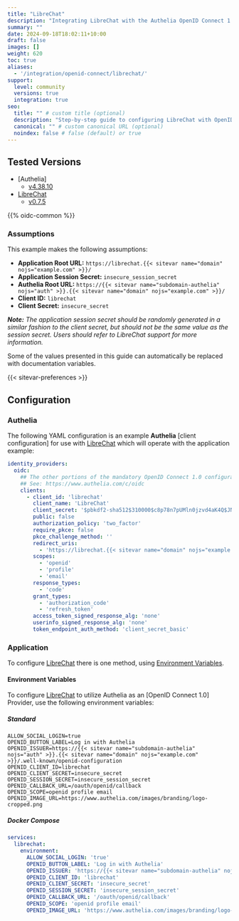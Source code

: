 ```yaml
---
title: "LibreChat"
description: "Integrating LibreChat with the Authelia OpenID Connect 1.0 Provider."
summary: ""
date: 2024-09-18T18:02:11+10:00
draft: false
images: []
weight: 620
toc: true
aliases:
  - '/integration/openid-connect/librechat/'
support:
  level: community
  versions: true
  integration: true
seo:
  title: "" # custom title (optional)
  description: "Step-by-step guide to configuring LibreChat with OpenID Connect 1.0 for secure SSO. Enhance your login flow using Authelia’s modern identity management."
  canonical: "" # custom canonical URL (optional)
  noindex: false # false (default) or true
---
```


## Tested Versions

- [Authelia]
  - [v4.38.10](https://github.com/authelia/authelia/releases/tag/v4.38.10)
- [LibreChat]
  - [v0.7.5](https://www.librechat.ai/changelog/v0.7.5)

{{% oidc-common %}}

### Assumptions

This example makes the following assumptions:

- __Application Root URL:__ `https://librechat.{{< sitevar name="domain" nojs="example.com" >}}/`
- __Application Session Secret:__ `insecure_session_secret`
- __Authelia Root URL:__ `https://{{< sitevar name="subdomain-authelia" nojs="auth" >}}.{{< sitevar name="domain" nojs="example.com" >}}/`
- __Client ID:__ `librechat`
- __Client Secret:__ `insecure_secret`

_**Note:** The application session secret should be randomly generated in a similar fashion to the client secret, but should
not be the same value as the session secret. Users should refer to LibreChat support for more information._

Some of the values presented in this guide can automatically be replaced with documentation variables.

{{< sitevar-preferences >}}

## Configuration

### Authelia

The following YAML configuration is an example __Authelia__ [client configuration] for use with [LibreChat] which will
operate with the application example:

```yaml {title="configuration.yml"}
identity_providers:
  oidc:
    ## The other portions of the mandatory OpenID Connect 1.0 configuration go here.
    ## See: https://www.authelia.com/c/oidc
    clients:
      - client_id: 'librechat'
        client_name: 'LibreChat'
        client_secret: '$pbkdf2-sha512$310000$c8p78n7pUMln0jzvd4aK4Q$JNRBzwAo0ek5qKn50cFzzvE9RXV88h1wJn5KGiHrD0YKtZaR/nCb2CJPOsKaPK0hjf.9yHxzQGZziziccp6Yng'  # The digest of 'insecure_secret'.
        public: false
        authorization_policy: 'two_factor'
        require_pkce: false
        pkce_challenge_method: ''
        redirect_uris:
          - 'https://librechat.{{< sitevar name="domain" nojs="example.com" >}}/oauth/openid/callback'
        scopes:
          - 'openid'
          - 'profile'
          - 'email'
        response_types:
          - 'code'
        grant_types:
          - 'authorization_code'
          - 'refresh_token'
        access_token_signed_response_alg: 'none'
        userinfo_signed_response_alg: 'none'
        token_endpoint_auth_method: 'client_secret_basic'
```

### Application

To configure [LibreChat] there is one method, using [Environment Variables](#environment-variables).

#### Environment Variables

To configure [LibreChat] to utilize Authelia as an [OpenID Connect 1.0] Provider, use the following environment variables:

##### Standard

```shell {title=".env"}
ALLOW_SOCIAL_LOGIN=true
OPENID_BUTTON_LABEL=Log in with Authelia
OPENID_ISSUER=https://{{< sitevar name="subdomain-authelia" nojs="auth" >}}.{{< sitevar name="domain" nojs="example.com" >}}/.well-known/openid-configuration
OPENID_CLIENT_ID=librechat
OPENID_CLIENT_SECRET=insecure_secret
OPENID_SESSION_SECRET=insecure_session_secret
OPENID_CALLBACK_URL=/oauth/openid/callback
OPENID_SCOPE=openid profile email
OPENID_IMAGE_URL=https://www.authelia.com/images/branding/logo-cropped.png
```

##### Docker Compose

```yaml {title="compose.yml"}
services:
  librechat:
    environment:
      ALLOW_SOCIAL_LOGIN: 'true'
      OPENID_BUTTON_LABEL: 'Log in with Authelia'
      OPENID_ISSUER: 'https://{{< sitevar name="subdomain-authelia" nojs="auth" >}}.{{< sitevar name="domain" nojs="example.com" >}}/.well-known/openid-configuration'
      OPENID_CLIENT_ID: 'librechat'
      OPENID_CLIENT_SECRET: 'insecure_secret'
      OPENID_SESSION_SECRET: 'insecure_session_secret'
      OPENID_CALLBACK_URL: '/oauth/openid/callback'
      OPENID_SCOPE: 'openid profile email'
      OPENID_IMAGE_URL: 'https://www.authelia.com/images/branding/logo-cropped.png'
```

[LibreChat]: https://www.librechat.ai/
